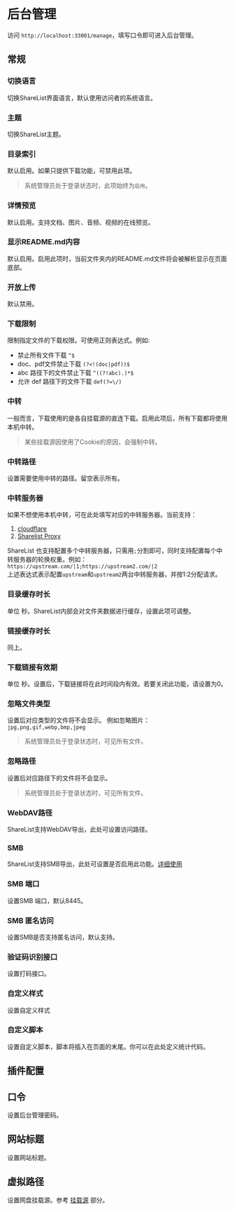 # 后台管理
访问 ```http://localhost:33001/manage```，填写口令即可进入后台管理。

## 常规

### 切换语言
切换ShareList界面语言，默认使用访问者的系统语言。

### 主题
切换ShareList主题。

### 目录索引
默认启用。如果只提供下载功能，可禁用此项。

> 系统管理员处于登录状态时，此项始终为```启用```。

### 详情预览
默认启用。支持文档、图片、音频、视频的在线预览。

### 显示README.md内容
默认启用。启用此项时，当前文件夹内的README.md文件将会被解析显示在页面底部。

### 开放上传
默认禁用。

### 下载限制
限制指定文件的下载权限。可使用正则表达式。例如:
* 禁止所有文件下载 ```^$```
* doc、pdf文件禁止下载 ```(?<!(doc|pdf))$```
* abc 路径下的文件禁止下载 ```^((?!abc).)*$```
* 允许 def 路径下的文件下载 ```def(?=\/)```

### 中转
一般而言，下载使用的是各自挂载源的直连下载。启用此项后，所有下载都将使用本机中转。

> 某些挂载源因使用了Cookie的原因，会强制中转。

### 中转路径
设置需要使用中转的路径。留空表示所有。

### 中转服务器
如果不想使用本机中转，可在此处填写对应的中转服务器。当前支持：
1. [cloudflare](zh-cn/advance?id=cf-worker中转)
2. [Sharelist Proxy](zh-cn/advance?id=sharelist-proxy中转)

ShareList 也支持配置多个中转服务器，只需用```;```分割即可，同时支持配置每个中转服务器的轮换权重。例如：   
```https://upstream.com/|1;https://upstream2.com/|2```   
上述表达式表示配置```upstream```和```upstream2```两台中转服务器，并按1:2分配请求。  

### 目录缓存时长
单位 秒。ShareList内部会对文件夹数据进行缓存，设置此项可调整。

### 链接缓存时长
同上。

### 下载链接有效期
单位 秒。设置后，下载链接将在此时间段内有效。若要关闭此功能，请设置为0。  

### 忽略文件类型
设置后对应类型的文件将不会显示。
例如忽略图片：```jpg,png,gif,webp,bmp,jpeg```

> 系统管理员处于登录状态时，可见所有文件。

### 忽略路径
设置后对应路径下的文件将不会显示。

> 系统管理员处于登录状态时，可见所有文件。

### WebDAV路径
ShareList支持WebDAV导出，此处可设置访问路径。

### SMB
ShareList支持SMB导出，此处可设置是否启用此功能。[详细使用](zh-cn/advance?id=SMB)

### SMB 端口
设置SMB 端口，默认8445。

### SMB 匿名访问
设置SMB是否支持匿名访问，默认支持。

### 验证码识别接口
设置打码接口。

### 自定义样式
设置自定义样式

### 自定义脚本
设置自定义脚本，脚本将插入在页面的末尾。你可以在此处定义统计代码。

## 插件配置

## 口令
设置后台管理密码。

## 网站标题
设置网站标题。

## 虚拟路径
设置网盘挂载源。参考 [挂载源](zh-cn/plugins/README.md) 部分。
